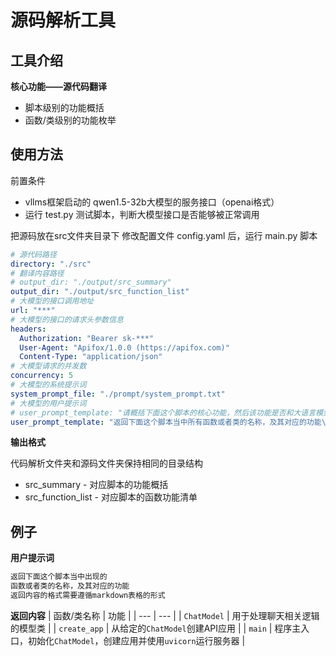 # 源码解析工具

## 工具介绍

**核心功能——源代码翻译**

- 脚本级别的功能概括
- 函数/类级别的功能枚举


## 使用方法

前置条件
- vllms框架启动的 qwen1.5-32b大模型的服务接口（openai格式）
- 运行 test.py 测试脚本，判断大模型接口是否能够被正常调用

把源码放在src文件夹目录下
修改配置文件 config.yaml 后，运行 main.py 脚本

```yaml
# 源代码路径
directory: "./src"
# 翻译内容路径
# output_dir: "./output/src_summary"
output_dir: "./output/src_function_list"
# 大模型的接口调用地址
url: "***"
# 大模型的接口的请求头参数信息
headers:
  Authorization: "Bearer sk-***"
  User-Agent: "Apifox/1.0.0 (https://apifox.com)"
  Content-Type: "application/json"
# 大模型请求的并发数
concurrency: 5
# 大模型的系统提示词
system_prompt_file: "./prompt/system_prompt.txt"
# 大模型的用户提示词
# user_prompt_template: "请概括下面这个脚本的核心功能，然后该功能是否和大语言模型的指令精调任务有关```python\n{file_content}\n```"
user_prompt_template: "返回下面这个脚本当中所有函数或者类的名称，及其对应的功能\n返回内容的格式需要遵循markdown表格的形式\n\n```python\n{file_content}\n```"
```


**输出格式**

代码解析文件夹和源码文件夹保持相同的目录结构
- src_summary - 对应脚本的功能概括
- src_function_list - 对应脚本的函数功能清单


## 例子

**用户提示词**
```txt
返回下面这个脚本当中出现的
函数或者类的名称，及其对应的功能
返回内容的格式需要遵循markdown表格的形式
```

**返回内容**
| 函数/类名称 | 功能 |
| --- | --- |
| `ChatModel` | 用于处理聊天相关逻辑的模型类 |
| `create_app` | 从给定的`ChatModel`创建API应用 |
| `main` | 程序主入口，初始化`ChatModel`，创建应用并使用`uvicorn`运行服务器 |


